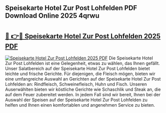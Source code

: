 ## Speisekarte Hotel Zur Post Lohfelden PDF Download Online 2025 4qrwu

# <h2><a href="http://gc7z3u.nevu.top/?p=Speisekarte+Hotel+Zur+Post+Lohfelden">🔗 👉🔴 Speisekarte Hotel Zur Post Lohfelden 2025 PDF</a></h2>

[![Speisekarte Hotel Zur Post Lohfelden 2025 PDF](https://i.imgur.com/dBaPXMq.png)](http://gc7z3u.nevu.top/?p=Speisekarte+Hotel+Zur+Post+Lohfelden)
Die Speisekarte Hotel Zur Post Lohfelden ist eine Gelegenheit, etwas zu wählen, das Ihnen gefällt. Unser Salatbereich auf der Speisekarte Hotel Zur Post Lohfelden bietet leichte und frische Gerichte. Für diejenigen, die Fleisch mögen, bieten wir eine umfangreiche Auswahl an Gerichten auf der Speisekarte Hotel Zur Post Lohfelden an: Rindfleisch, Schweinefleisch, Huhn und Fisch. Unseren Auserwählten bieten wir köstliche Gerichte wie Schaschlik und Steak an, die auf dem Feuer zubereitet werden. In jedem Fall sind wir bereit, Ihnen bei der Auswahl der Speisen auf der Speisekarte Hotel Zur Post Lohfelden zu helfen und Ihnen einen komfortablen und angenehmen Service zu bieten.
